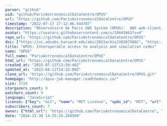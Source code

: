```yaml
---
parser: "github"
uid: "github/ParisAstronomicalDataCentre/OPUS"
url: "https://github.com/ParisAstronomicalDataCentre/OPUS"
timestamp: "2022-07-17 17:12:46.544707"
description: "Observatoire de Paris UWS System (OPUS):  UWS web client/server developped at the Paris Astronomical Data Centre."
avatar: "https://avatars.githubusercontent.com/u/18441663?v=4"
repo_url: "https://github.com/ParisAstronomicalDataCentre/OPUS"
doi: ["https://ui.adsabs.harvard.edu/abs/2021arXiv210207588C", "https://ui.adsabs.harvard.edu/abs/2021arXiv210108683S", "https://ui.adsabs.harvard.edu/abs/2021ascl.soft02016S/abstract"]
title: "OPUS: Interoperable access to analysis and simulation codes"
name: "OPUS"
full_name: "ParisAstronomicalDataCentre/OPUS"
html_url: "https://github.com/ParisAstronomicalDataCentre/OPUS"
created_at: "2015-07-13T13:50:46Z"
updated_at: "2022-04-11T14:32:09Z"
clone_url: "https://github.com/ParisAstronomicalDataCentre/OPUS.git"
homepage: "http://opus-job-manager.readthedocs.io/"
size: 3728
stargazers_count: 9
watchers_count: 9
language: "JavaScript"
license: {"key": "mit", "name": "MIT License", "spdx_id": "MIT", "url": "https://api.github.com/licenses/mit", "node_id": "MDc6TGljZW5zZTEz"}
subscribers_count: 7
owner: {"html_url": "https://github.com/ParisAstronomicalDataCentre", "avatar_url": "https://avatars.githubusercontent.com/u/18441663?v=4", "login": "ParisAstronomicalDataCentre", "type": "Organization"}
date: "2024-11-30 14:25:24.284569"
---
```

